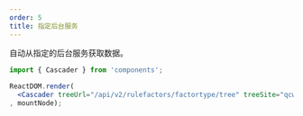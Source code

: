 ```yaml
---
order: 5
title: 指定后台服务
---
```


自动从指定的后台服务获取数据。

```jsx
import { Cascader } from 'components';
    
ReactDOM.render(
  <Cascader treeUrl="/api/v2/rulefactors/factortype/tree" treeSite="qcw"/>
, mountNode);
```
